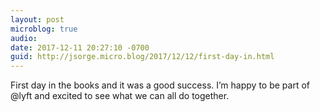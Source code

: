 ```yaml
---
layout: post
microblog: true
audio: 
date: 2017-12-11 20:27:10 -0700
guid: http://jsorge.micro.blog/2017/12/12/first-day-in.html
---
```

First day in the books and it was a good success. I’m happy to be part of @lyft and excited to see what we can all do together.
